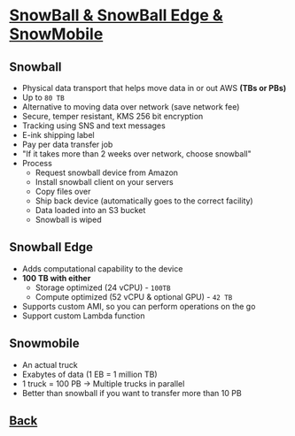 # [SnowBall & SnowBall Edge & SnowMobile](../README.md)

## Snowball

* Physical data transport that helps move data in or out AWS __(TBs or PBs)__
* Up to `80 TB`
* Alternative to moving data over network (save network fee)
* Secure, temper resistant, KMS 256 bit encryption
* Tracking using SNS and text messages
* E-ink shipping label
* Pay per data transfer job
* "If it takes more than 2 weeks over network, choose snowball"
* Process
	* Request snowball device from Amazon
	* Install snowball client on your servers
	* Copy files over
	* Ship back device (automatically goes to the correct facility)
	* Data loaded into an S3 bucket
	* Snowball is wiped

## Snowball Edge

* Adds computational capability to the device
* __100 TB with either__
	* Storage optimized (24 vCPU) - `100TB`
	* Compute optimized (52 vCPU & optional GPU) - `42 TB`
* Supports custom AMI, so you can perform operations on the go
* Support custom Lambda function

## Snowmobile

* An actual truck
* Exabytes of data (1 EB = 1 million TB)
* 1 truck = 100 PB -> Multiple trucks in parallel
* Better than snowball if you want to transfer more than 10 PB

## [Back](../README.md)